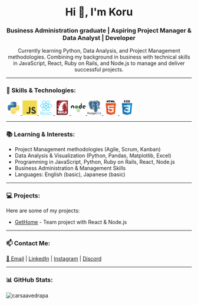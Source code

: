 <h1 align="center">Hi 👋, I'm Koru</h1>
<h3 align="center">
Business Administration graduate | Aspiring Project Manager & Data Analyst | Developer
</h3>

<p align="center">
Currently learning Python, Data Analysis, and Project Management methodologies. 
Combining my background in business with technical skills in JavaScript, React, Ruby on Rails, and Node.js to manage and deliver successful projects.
</p>

---

<h3 align="left">🚀 Skills & Technologies:</h3>
<p align="left">
<a href="https://www.python.org" target="_blank"> <img src="https://raw.githubusercontent.com/devicons/devicon/master/icons/python/python-original.svg" alt="Python" width="40" height="40"/> </a>
<a href="https://www.javascript.com" target="_blank"> <img src="https://raw.githubusercontent.com/devicons/devicon/master/icons/javascript/javascript-original.svg" alt="JavaScript" width="40" height="40"/> </a>
<a href="https://reactjs.org/" target="_blank"> <img src="https://raw.githubusercontent.com/devicons/devicon/master/icons/react/react-original-wordmark.svg" alt="React" width="40" height="40"/> </a>
<a href="https://rubyonrails.org/" target="_blank"> <img src="https://raw.githubusercontent.com/devicons/devicon/master/icons/rails/rails-original-wordmark.svg" alt="Rails" width="40" height="40"/> </a>
<a href="https://nodejs.org" target="_blank"> <img src="https://raw.githubusercontent.com/devicons/devicon/master/icons/nodejs/nodejs-original-wordmark.svg" alt="Node.js" width="40" height="40"/> </a>
<a href="https://www.postgresql.org" target="_blank"> <img src="https://raw.githubusercontent.com/devicons/devicon/master/icons/postgresql/postgresql-original-wordmark.svg" alt="PostgreSQL" width="40" height="40"/> </a>
<a href="https://www.w3.org/html/" target="_blank"> <img src="https://raw.githubusercontent.com/devicons/devicon/master/icons/html5/html5-original-wordmark.svg" alt="HTML5" width="40" height="40"/> </a>
<a href="https://www.w3schools.com/css/" target="_blank"> <img src="https://raw.githubusercontent.com/devicons/devicon/master/icons/css3/css3-original-wordmark.svg" alt="CSS3" width="40" height="40"/> </a>
</p>

---

<h3 align="left">📚 Learning & Interests:</h3>
<ul>
  <li>Project Management methodologies (Agile, Scrum, Kanban)</li>
  <li>Data Analysis & Visualization (Python, Pandas, Matplotlib, Excel)</li>
  <li>Programming in JavaScript, Python, Ruby on Rails, React, Node.js</li>
  <li>Business Administration & Management Skills</li>
  <li>Languages: English (basic), Japanese (basic)</li>
</ul>

---

<h3 align="left">💻 Projects:</h3>
<p>
Here are some of my projects:
<ul>
  <li><a href="https://github.com/Carsaavedrapa/c11-team2-GetHome">GetHome</a> - Team project with React & Node.js</li>
  <!-- Add more projects here as you complete them -->
</ul>
</p>

---

<h3 align="left">📫 Contact Me:</h3>
<p>
<a href="mailto:carsaavedrapa@gmail.com">📧 Email</a> |
<a href="https://linkedin.com/in/carsaavedrapa">LinkedIn</a> |
<a href="https://instagram.com/carsaavedrapa">Instagram</a> |
<a href="https://discord.gg/korusaru">Discord</a>
</p>

---

<h3 align="left">📊 GitHub Stats:</h3>
<p>
<img align="center" src="https://github-readme-stats.vercel.app/api/top-langs?username=carsaavedrapa&show_icons=true&locale=en&layout=compact" alt="carsaavedrapa" />
</p>
